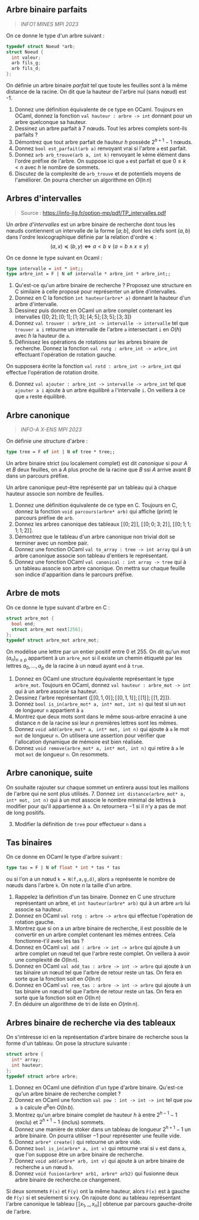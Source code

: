 ## Arbre binaire parfaits
> *INFO1 MINES MPI 2023*

On ce donne le type d'un arbre suivant :
```c
typedef struct Noeud *arb;
struct Noeud {
  int valeur;
  arb fils_g;
  arb fils_d;
};
```

On définie un arbre binaire *parfait* tel que toute les feuilles sont à la même distance de la racine.
On dit que la hauteur de l'arbre nul (sans nœud) est -1.
1. Donnez une définition équivalente de ce type en OCaml. Toujours en OCaml, donnez la fonction `val hauteur : arbre -> int` donnant pour un arbre quelconque sa hauteur.
2. Dessinez un arbre parfait à 7 nœuds. Tout les arbres complets sont-ils parfaits ?
3. Démontrez que tout arbre parfait de hauteur $h$ possède $2^{h+1}-1$ nœuds.
4. Donnez `bool est_parfait(arb a)` renvoyant vrai si l'arbre `a` est parfait.
5. Donnez `arb arb_trouve(arb a, int k)` renvoyant le `k`ème élément dans l'ordre préfixe de l'arbre. On suppose ici que `a` est parfait et que $0\le k<n$ avec $h$ le nombre de sommets.
6. Discutez de la complexité de `arb_trouve` et de potentiels moyens de l'améliorer. On pourra chercher un algorithme en $O(\ln n)$
## Arbres d'intervalles
> Source : https://info-llg.fr/option-mp/pdf/TP_intervalles.pdf

Un *arbre d'intervalles* est un arbre binaire de recherche dont tous les nœuds contiennent un intervalle de la forme $[a; b]$, dont les clefs sont $(a,b)$ dans l'ordre lexicographique définie par la relation d'ordre $\preceq$ :
$$(a,x)\preceq (b,y) \iff a<b \lor (a=b \land x\le y)$$

On ce donne le type suivant en Ocaml :
```ocaml
type intervalle = int * int;;
type arbre_int = F | N of intervalle * arbre_int * arbre_int;;
```

1. Qu'est-ce qu'un arbre binaire de recherche ? Proposez une structure en C similaire à celle proposé pour représenter un arbre d'intervalles.
2. Donnez en C la fonction `int hauteur(arbre* a)` donnant la hauteur d'un arbre d'intervalle.
3. Dessinez puis donnez en OCaml un arbre complet contenant les intervalles $\{[0;2]; [0;1]; [1;3]; [4;5]; [3;5]; [3;3]\}$
4. Donnez `val trouver : arbre_int -> intervalle -> intervalle` tel que `trouver a i`  retourne un intervalle de l'arbre `a` intersectant `i` en $O(h)$ avec $h$ la hauteur de `a`.
5. Définissez les opérations de rotations sur les arbres binaire de recherche. Donnez la fonction `val rotg : arbre_int -> arbre_int` effectuant l'opération de rotation gauche. 

On supposera écrite la fonction `val rotd : arbre_int -> arbre_int` qui effectue l'opération de rotation droite.

6. Donnez `val ajouter : arbre_int -> intervalle -> arbre_int` tel que `ajouter a i` ajoute à un arbre équilibré `a` l'intervalle `i`. On veillera à ce que `a` reste équilibré.
## Arbre canonique
> *INFO-A X-ENS MPI 2023*

On définie une structure d'arbre :
```ocaml
type tree = F of int | N of tree * tree;;
``` 
Un arbre binaire strict (ou localement complet) est dit *canonique* si pour $A$ et $B$ deux feuilles, on a $A$ plus proche de la racine que $B$ ssi $A$ arrive avant $B$ dans un parcours préfixe.

Un arbre canonique peut-être représenté par un tableau qui à chaque hauteur associe son nombre de feuilles.

1. Donnez une définition équivalente de ce type en C. Toujours en C, donnez la fonction `void parcours(arbre* arb)` qui affiche (print) le parcours préfixe de `arb`.
2. Donnez les arbres canonique des tableaux $[\![0;2]\!]$, $[\![0;0;3;2]\!]$, $[\![0;1;1;1;1;2]\!]$.
3. Démontrez que le tableau d'un arbre canonique non trivial doit se terminer avec un nombre pair.
4. Donnez une fonction OCaml `val to_array : tree -> int array` qui à un arbre canonique associe son tableau d'entiers le représentant.
5. Donnez une fonction OCaml `val canonical : int array -> tree` qui à un tableau associe son arbre canonique. On mettra sur chaque feuille son indice d'apparition dans le parcours préfixe. 



## Arbre de mots
On ce donne le type suivant d'arbre en C :
```c
struct arbre_mot {
  bool end;
  struct arbre_mot next[256];
};
typedef struct arbre_mot arbre_mot;
```
On modélise une lettre par un entier positif entre $0$ et $255$.
On dit qu'un mot $(a_n)_{n\le p}$ appartient à un `arbre_mot` si il existe un chemin étiqueté par les lettres $a_0,...,a_p$ de la racine à un nœud ayant `end` à `true`.

1. Donnez en OCaml une structure équivalente représentant le type `arbre_mot`. Toujours en OCaml, donnez `val hauteur : arbre_mot -> int` qui à un arbre associe sa hauteur.
2. Dessinez l'arbre représentant $\{ [ \! [0,1,0]\!]; [ \! [0,1,1]\!]; [ \! [1]\!]; [ \! [1,2]\!]\}$.
3. Donnez `bool is_in(arbre_mot* a, int* mot, int n)` qui test si un `mot` de longueur `n` appartient à `a`
4. Montrez que deux mots sont dans le même sous-arbre enraciné à une distance $n$ de la racine ssi leur $n$ premières lettres sont les mêmes.
5. Donnez `void add(arbre_mot* a, int* mot, int n)` qui ajoute à `a` le mot `mot` de longueur `n`. On utilisera une assertion pour vérifier que l'allocation dynamique de mémoire est bien réalisée.
6. Donnez `void remove(arbre_mot* a, int* mot, int n)` qui retire à `a` le mot `mot` de longueur `n`. On resommets.


## Arbre canonique, suite
On souhaite rajouter sur chaque sommet un entirera aussi tout les maillons de l'arbre qui ne sont plus utilisés.
7. Donnez `int distance(arbre_mot* a, int* mot, int n)` qui à un mot associe le nombre minimal de lettres à modifier pour qu'il appartienne à `a`. On retournera $-1$ si il n'y a pas de mot de long positifs.

3. Modifier la définition de `tree` pour effectueur `n` dans `a`

## Tas binaires

On ce donne en OCaml le type d'arbre suivant :
```ocaml
type tas = F | N of float * int * tas * tas
```
ou si l'on a un nœud `k = N(f,a,g,d)`, alors `a` représente le nombre de nœuds dans l'arbre `k`.
On note $n$ la taille d'un arbre.

1. Rappelez la définition d'un tas binaire. Donnez en C une structure représentant un arbre, et `int hauteur(arbre* arb)` qui à un arbre `arb` lui associe sa hauteur.
2. Donnez en OCaml `val rotg : arbre -> arbre` qui effectue l'opération de rotation gauche.
3. Montrez que si on a un arbre binaire de recherche, il est possible de le convertir en un arbre complet contenant les mêmes entrées. Cela fonctionne-t'il avec les tas ?
4. Donnez en OCaml `val add : arbre -> int -> arbre` qui ajoute à un arbre complet un nœud tel que l'arbre reste complet. On veillera à avoir une complexité de $O(\ln n)$.
5. Donnez en OCaml `val add_tas : arbre -> int -> arbre` qui ajoute à un tas binaire un nœud tel que l'arbre de retour reste un tas. On fera en sorte que la fonction soit en $O(\ln n)$
6. Donnez en OCaml `val rem_tas : arbre -> int -> arbre` qui ajoute à un tas binaire un nœud tel que l'arbre de retour reste un tas. On fera en sorte que la fonction soit en $O(\ln n)$
7. En déduire un algorithme de tri de liste en $O(n\ln n)$.

## Arbres binaire de recherche via des tableaux

On s'intéresse ici en la représentation d'arbre binaire de recherche sous la forme d'un tableau.
On pose la structure suivante :
```c
struct arbre {
  int* array;
  int hauteur;
};
typedef struct arbre arbre;
```


1. Donnez en OCaml une définition d'un type d'arbre binaire. Qu'est-ce qu'un arbre binaire de recherche complet ?
2. Donnez en OCaml une fonction `val pow : int -> int -> int` tel que `pow a b` calcule $a^b$en $O(\ln b)$.
3. Montrez qu'un arbre binaire complet de hauteur $h$ à entre $2^{h-1}-1$ (exclu) et $2^{h+1}-1$ (inclus) sommets.
4. Donnez une manière de stoker dans un tableau de longueur $2^{h+1}-1$ un arbre binaire. On pourra utiliser $-1$ pour représenter une feuille vide.
5. Donnez `arbre* create()` qui retourne un arbre vide.
5. Donnez `bool is_in(arbre* a, int v)` qui retourne vrai si `v` est dans `a`, que l'on suppose être un arbre binaire de recherche.
6. Donnez `void add(arbre* arb, int v)` qui ajoute à un arbre binaire de recherche `a` un nœud `b`.
7. Donnez `void fusion(arbre* arb1, arbre* arb2)` qui fusionne deux arbre binaire de recherche.ce changement.

Si deux sommets `F(x)` et `F(y)` ont la même hauteur, alors `F(x)` est à gauche de `F(y)` si et seulement si x<y.
On rajoute donc au tableau représentant l'arbre canonique le tableau $[\![x_1,\_,x_n]\!]$ obtenue par parcours gauche-droite de l'arbre.



<!--stackedit_data:
eyJoaXN0b3J5IjpbLTE5MTA1MTkyNDQsLTg2NjAzNTE4MCwtMT
AzMzQyODU3OCwxMjA0MDQ1ODgwLC0yMTMwMjkyMTAwLC0xODg0
Mjc2NTI2LC0xNTA5ODYyOTc3LC02ODQyNjIwMzEsODM2MTU4ND
g1LDE2MDAwMjIzNzEsMTg5OTYwNjk0NiwxNzI2ODk5OTc0LDI4
NDM1MzE5NywtMTgwNDU5MDAyNywyMDAzMDkwNjIxLC0yMTc4Nz
I4NzAsMTM2MjEwMzM0Miw2NzI4NTQ5OTUsMTIwODYzMzIwMCw5
MTMyMjU2NzVdfQ==
-->